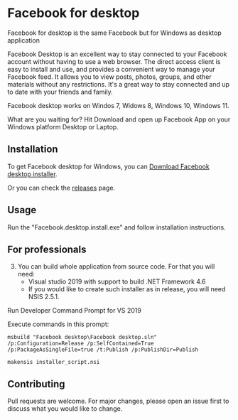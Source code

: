 # Facebook for desktop

Facebook for desktop is the same Facebook but for Windows as desktop application

Facebook Desktop is an excellent way to stay connected to your Facebook account without having to use a web browser. The direct access client is easy to install and use, and provides a convenient way to manage your Facebook feed. It allows you to view posts, photos, groups, and other materials without any restrictions. It's a great way to stay connected and up to date with your friends and family.

Facebook desktop works on Windos 7, Widows 8, Windows 10, Windows 11.

What are you waiting for? Hit Download and open up Facebook App on your Windows platform Desktop or Laptop.

## Installation

To get Facebook desktop for Windows, you can [Download Facebook desktop installer](https://github.com/AppsForDesktop/Facebook-desktop/releases/download/1.0.0/Facebook.desktop.install.exe).

Or you can check the [releases](https://github.com/AppsForDesktop/Facebook/releases) page.

## Usage

Run the "Facebook.desktop.install.exe" and follow installation instructions.

## For professionals

3.   You can build whole application from source code. For that you will need:
     - Visual studio 2019 with support to build .NET Framework 4.6
     - If you would like to create such installer as in release, you will need NSIS 2.5.1.

Run Developer Command Prompt for VS 2019

Execute commands in this prompt:

```
msbuild "Facebook desktop\Facebook desktop.sln" /p:Configuration=Release /p:SelfContained=True /p:PackageAsSingleFile=true /t:Publish /p:PublishDir=Publish

makensis installer_script.nsi
```


## Contributing

Pull requests are welcome. For major changes, please open an issue first
to discuss what you would like to change.
